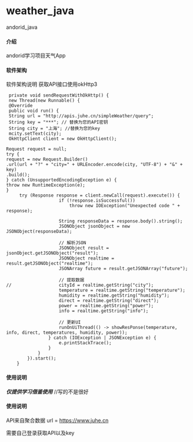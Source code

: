 # weather_java
andorid_java

#### 介绍
andorid学习项目天气App

#### 软件架构
软件架构说明
获取API接口使用okHttp3

     private void sendRequestWithOkHttp() {  
     new Thread(new Runnable() {  
     @Override  
     public void run() {  
     String url = "http://apis.juhe.cn/simpleWeather/query";  
     String key = "***"; // 替换为您的API密钥  
     String city = "上海"; //替换为您的key 
     mcity.setText(city);  
     OkHttpClient client = new OkHttpClient();
    
    Request request = null;  
    try {  
    request = new Request.Builder()  
    .url(url + "?" + "city=" + URLEncoder.encode(city, "UTF-8") + "&" + key)  
    .build();  
    } catch (UnsupportedEncodingException e) {  
    throw new RuntimeException(e);  
    }
         try (Response response = client.newCall(request).execute()) {
                        if (!response.isSuccessful())
                            throw new IOException("Unexpected code " + response);
    
                        String responseData = response.body().string();
                        JSONObject jsonObject = new JSONObject(responseData);
    
                        // 解析JSON
                        JSONObject result = jsonObject.getJSONObject("result");
                        JSONObject realtime = result.getJSONObject("realtime");
                        JSONArray future = result.getJSONArray("future");
    
                        // 提取数据
    //                  cityId = realtime.getString("city");
                        temperature = realtime.getString("temperature");
                        humidity = realtime.getString("humidity");
                        direct = realtime.getString("direct");
                        power = realtime.getString("power");
                        info = realtime.getString("info");
    
                        // 更新UI
                        runOnUiThread(() -> showResPonse(temperature, info, direct, temperatures, humidity, power));
                    } catch (IOException | JSONException e) {
                        e.printStackTrace();
                    }
                }
            }).start();
        }


#### 使用说明

***仅提供学习借鉴使用***
//写的不是很好

#### 使用说明
API来自聚合数据
url = https://www.juhe.cn

需要自己登录获取API以及key
